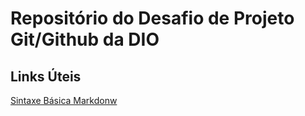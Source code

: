 # Repositório do Desafio de Projeto Git/Github da DIO 

## Links Úteis
[Sintaxe Básica Markdonw](https://www.markdownguide.org/basic-syntax/)


